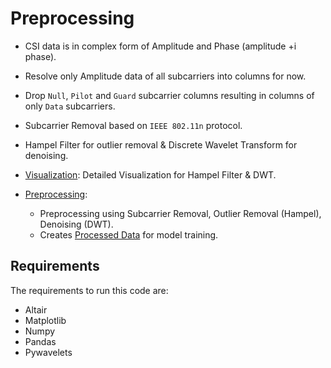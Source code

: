 # Preprocessing

- CSI data is in complex form of Amplitude and Phase (amplitude +i phase).

- Resolve only Amplitude data of all subcarriers into columns for now.

- Drop `Null`, `Pilot` and `Guard` subcarrier columns resulting in columns of only `Data` subcarriers. 

- Subcarrier Removal based on `IEEE 802.11n` protocol.

- Hampel Filter for outlier removal & Discrete Wavelet Transform for denoising.

- [Visualization](./Visualization.ipynb): Detailed Visualization for Hampel Filter & DWT.

- [Preprocessing](./Preprocessing.ipynb): 
    - Preprocessing using Subcarrier Removal, Outlier Removal (Hampel), Denoising (DWT).
    - Creates [Processed Data](../Data/Processed/) for model training.

## Requirements
The requirements to run this code are:
- Altair
- Matplotlib
- Numpy
- Pandas
- Pywavelets